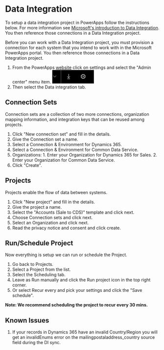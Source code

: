 # Data Integration

To setup a data integration project in PowerApps follow the instructions below.
For more information see [Microsoft's introduction to Data Integration](https://docs.microsoft.com/en-us/dynamics365/unified-operations/dev-itpro/data-entities/data-integration-cds). You then reference those connections in a Data Integration project.

Before you can work with a Data Integration project, you must provision a connection for each system that you intend to work with in the Microsoft PowerApps portal. You then reference those connections in a Data Integration project.

1. From the PowerApps [website](https://web.powerapps.com) click on settings and select the "Admin center" menu item. ![logo](assets/settings_cog.png "Settings")
2. Then select the Data integration tab.

## Connection Sets
Connection sets are a collection of two more connections, organization mapping information, and integration keys that can be reused among projects.

1. Click "New connection set" and fill in the details. 
  1. Give the Connection set a name.
  2. Select a Connection & Environment for Dynamics 365.
  3. Select a Connection & Environment for Common Data Service.
  4. Organizations:
    1. Enter your Organization for Dynamics 365 for Sales.
    2. Enter your Organization for Common Data Service.
2. Click "Create".

## Projects
Projects enable the flow of data between systems.

1. Click "New project" and fill in the details.
2. Give the project a name.
3. Select the "Accounts (Sale to CDS)" template and click next.
4. Choose Connection sets and click next.
4. Select an Organization and click next.
5. Read the privacy notice and consent and click create.

## Run/Schedule Project
Now everything is setup we can run or schedule the Project.

1. Go back to Projects.
2. Select a Project from the list.
3. Select the Scheduling tab.
  1. Leave as Run manually and click the Run project icon in the top right corner.
  2. Or select Recur every and pick your settings and click the "Save schedule".
  
<b>Note: We recommend scheduling the project to recur every 30 mins.</b>

## Known Issues
1. If your records in Dynamics 365 have an invalid Country/Region you will get an invalidEnums error on the mailingpostaladdress_country source field during the DI sync.
